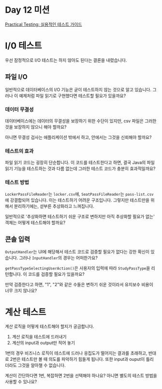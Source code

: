 # Day 12 미션

[Practical Testing: 실용적인 테스트 가이드](https://www.inflearn.com/course/practical-testing-%EC%8B%A4%EC%9A%A9%EC%A0%81%EC%9D%B8-%ED%85%8C%EC%8A%A4%ED%8A%B8-%EA%B0%80%EC%9D%B4%EB%93%9C)

# I/0 테스트

우선 잠정적으로 I/O 테스트는 하지 않아도 된다는 결론을 내렸습니다.

## 파일 I/O

일반적으로 데이터베이스의 I/O 기능은 굳이 테스트하지 않는 것으로 알고 있습니다. 그러나 이 예제처럼 파일 읽기로 구현했다면 테스트할 필요가 있을까요?

### 데이터 무결성

데이터베이스에는 데이터의 무결성을 보장하기 위한 수단이 있지만, csv 파일은 그러한 것을 보장하지 않으니 해야 할까요?

아니면 무결성 검사는 애플리케이션 밖에서 하고, 안에서는 그것을 신뢰해야 할까요?

### 테스트의 효과

파일 읽기 코드는 굉장히 단순합니다. 이 코드를 테스트한다고 하면, 결국 Java의 파일 읽기 기능을 테스트하는 것과 다름 없는데 그러한 테스트 코드가 충분히 효과적일까요?

### 테스트 방법

`LockerPassFileReader`는 `locker.csv`에, `SeatPassFileReader`는 `pass-list.csv`에 강결합되어 있습니다. 이는 테스트하기 어려운 구조입니다. 그렇지만 테스트만을
위해서 분리하기에는, 섣부른 추상화라고 느껴집니다.

일반적으로 '추상화하면 테스트하기 쉬운 구조로 변하지만 아직 추상화할 필요가 없는' 객체는 어떻게 테스트해야 할까요?

## 콘솔 입력

`OutputHandler`는 UI에 해당해서 테스트 코드로 검증할 필요가 없다는 강한 확신이 있습니다. 그러나 `InputHandler`의 경우는 어떠한가요?

`getPassTypeSelectingUserAction()`은 사용자의 입력에 따라 `StudyPassType`을 리턴합니다. 이 코드를 검증할 필요가 있을까요?

만약 검증한다고 하면, "1", "2"와 같은 수들은 변하기 쉬운 것이라서 유지보수 비용이 너무 크지 않나요?

# 계산 테스트

계산 로직을 어떻게 테스트해야 할지가 궁금합니다.

1. 계산 로직을 테스트에 드러내기
2. 계산의 input과 output만 적어 놓기

1번의 경우 비즈니스 로직이 테스트에 드러나 응집도가 떨어지는 결과를 초래하고, 반대로 2번은 테스트만 볼 때 의도를 파악하기 힘들게 됩니다. 또한 input과 ouput이 틀리더라도 그것을 알아챌 수 없습니다.

계산이 간단하다면 1번, 복잡하면 2번을 선택해야 하나요?
아니면 별도의 테스트 방법을 사용할 수 있나요?

